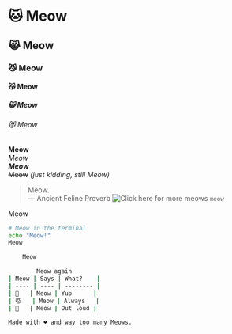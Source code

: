 # 🐱 Meow

## 😹 Meow

### 😼 Meow

#### 😽 Meow

##### 😺 Meow

###### 😻 Meow

**Meow**  
*Meow*  
***Meow***  
~~Meow~~ *(just kidding, still Meow)*

> Meow.  
> — Ancient Feline Proverb
![Click here for more meows](https://www.google.com/search?q=cats)
`meow`

Meow

```bash
# Meow in the terminal
echo "Meow!"
Meow

    Meow

        Meow again
| Meow | Says | What?    |
| ---- | ---- | -------- |
| 🐾   | Meow | Yup      |
| 😼   | Meow | Always   |
| 🎤   | Meow | Out loud |

Made with ❤️ and way too many Meows.
